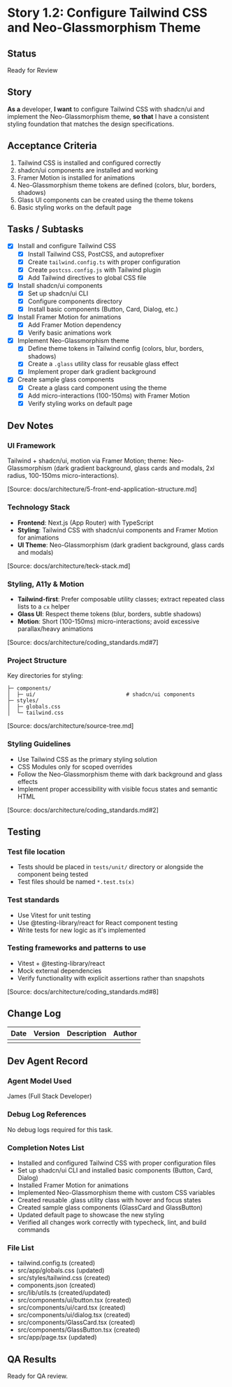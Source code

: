 # Story 1.2: Configure Tailwind CSS and Neo-Glassmorphism Theme

## Status
Ready for Review

## Story
**As a** developer,
**I want** to configure Tailwind CSS with shadcn/ui and implement the Neo-Glassmorphism theme,
**so that** I have a consistent styling foundation that matches the design specifications.

## Acceptance Criteria
1. Tailwind CSS is installed and configured correctly
2. shadcn/ui components are installed and working
3. Framer Motion is installed for animations
4. Neo-Glassmorphism theme tokens are defined (colors, blur, borders, shadows)
5. Glass UI components can be created using the theme tokens
6. Basic styling works on the default page

## Tasks / Subtasks
- [x] Install and configure Tailwind CSS
  - [x] Install Tailwind CSS, PostCSS, and autoprefixer
  - [x] Create `tailwind.config.ts` with proper configuration
  - [x] Create `postcss.config.js` with Tailwind plugin
  - [x] Add Tailwind directives to global CSS file
- [x] Install shadcn/ui components
  - [x] Set up shadcn/ui CLI
  - [x] Configure components directory
  - [x] Install basic components (Button, Card, Dialog, etc.)
- [x] Install Framer Motion for animations
  - [x] Add Framer Motion dependency
  - [x] Verify basic animations work
- [x] Implement Neo-Glassmorphism theme
  - [x] Define theme tokens in Tailwind config (colors, blur, borders, shadows)
  - [x] Create a `.glass` utility class for reusable glass effect
  - [x] Implement proper dark gradient background
- [x] Create sample glass components
  - [x] Create a glass card component using the theme
  - [x] Add micro-interactions (100-150ms) with Framer Motion
  - [x] Verify styling works on default page

## Dev Notes
### UI Framework
Tailwind + shadcn/ui, motion via Framer Motion; theme: Neo-Glassmorphism (dark gradient background, glass cards and modals, 2xl radius, 100-150ms micro-interactions).

[Source: docs/architecture/5-front-end-application-structure.md]

### Technology Stack
- **Frontend**: Next.js (App Router) with TypeScript
- **Styling**: Tailwind CSS with shadcn/ui components and Framer Motion for animations
- **UI Theme**: Neo-Glassmorphism (dark gradient background, glass cards and modals)

[Source: docs/architecture/teck-stack.md]

### Styling, A11y & Motion
- **Tailwind-first**: Prefer composable utility classes; extract repeated class lists to a `cx` helper
- **Glass UI**: Respect theme tokens (blur, borders, subtle shadows)
- **Motion**: Short (100-150ms) micro-interactions; avoid excessive parallax/heavy animations

[Source: docs/architecture/coding_standards.md#7]

### Project Structure
Key directories for styling:
```
├─ components/
│  ├─ ui/                             # shadcn/ui components
├─ styles/
│  ├─ globals.css
│  └─ tailwind.css
```

[Source: docs/architecture/source-tree.md]

### Styling Guidelines
- Use Tailwind CSS as the primary styling solution
- CSS Modules only for scoped overrides
- Follow the Neo-Glassmorphism theme with dark background and glass effects
- Implement proper accessibility with visible focus states and semantic HTML

[Source: docs/architecture/coding_standards.md#2]

## Testing
### Test file location
- Tests should be placed in `tests/unit/` directory or alongside the component being tested
- Test files should be named `*.test.ts(x)`

### Test standards
- Use Vitest for unit testing
- Use @testing-library/react for React component testing
- Write tests for new logic as it's implemented

### Testing frameworks and patterns to use
- Vitest + @testing-library/react
- Mock external dependencies
- Verify functionality with explicit assertions rather than snapshots

[Source: docs/architecture/coding_standards.md#8]

## Change Log
| Date | Version | Description | Author |
|------|---------|-------------|--------|
|      |         |             |        |

## Dev Agent Record
### Agent Model Used
James (Full Stack Developer)

### Debug Log References
No debug logs required for this task.

### Completion Notes List
- Installed and configured Tailwind CSS with proper configuration files
- Set up shadcn/ui CLI and installed basic components (Button, Card, Dialog)
- Installed Framer Motion for animations
- Implemented Neo-Glassmorphism theme with custom CSS variables
- Created reusable .glass utility class with hover and focus states
- Created sample glass components (GlassCard and GlassButton)
- Updated default page to showcase the new styling
- Verified all changes work correctly with typecheck, lint, and build commands

### File List
- tailwind.config.ts (created)
- src/app/globals.css (updated)
- src/styles/tailwind.css (created)
- components.json (created)
- src/lib/utils.ts (created/updated)
- src/components/ui/button.tsx (created)
- src/components/ui/card.tsx (created)
- src/components/ui/dialog.tsx (created)
- src/components/GlassCard.tsx (created)
- src/components/GlassButton.tsx (created)
- src/app/page.tsx (updated)

## QA Results
Ready for QA review.